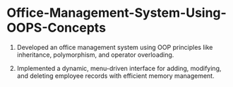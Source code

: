 # Office-Management-System-Using-OOPS-Concepts

1.  Developed an office management system using OOP principles like inheritance, polymorphism, and operator overloading.
  
2. Implemented a dynamic, menu-driven interface for adding, modifying, and deleting employee records with efficient memory management.
